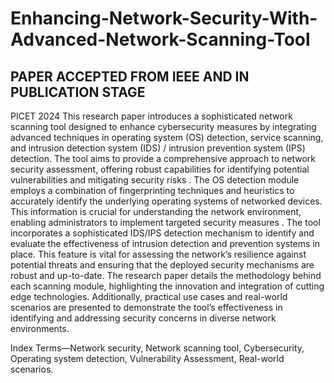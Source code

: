 # Enhancing-Network-Security-With-Advanced-Network-Scanning-Tool
## PAPER ACCEPTED FROM IEEE AND IN PUBLICATION STAGE ##

PICET 2024
This research paper introduces a sophisticated network scanning tool designed to enhance cybersecurity measures by integrating advanced techniques in operating system (OS) detection, service scanning, and intrusion detection system (IDS) / intrusion prevention system (IPS) detection. The tool aims to provide a comprehensive approach to network security assessment, offering robust capabilities for identifying potential vulnerabilities and mitigating security risks . The OS detection module employs a combination of fingerprinting techniques and heuristics to accurately identify the underlying operating systems of networked devices. This information is crucial for understanding the network environment, enabling administrators to implement targeted security measures . The tool incorporates a sophisticated IDS/IPS detection mechanism to identify and evaluate the effectiveness of intrusion detection and prevention systems in place. This feature is vital for assessing the network’s resilience against potential threats and ensuring that the deployed security mechanisms are robust and up-to-date. The research paper details the methodology behind each scanning module, highlighting the innovation and integration of cutting edge technologies. Additionally, practical use cases and real-world scenarios are presented to demonstrate the tool’s effectiveness in identifying and addressing security concerns in diverse network environments.

Index Terms—Network security, Network scanning tool, Cybersecurity, Operating system detection, Vulnerability Assessment, Real-world scenarios.
